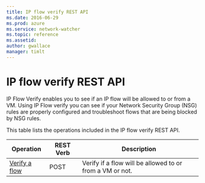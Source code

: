 ```yaml
---
title: IP flow verify REST API
ms.date: 2016-06-29
ms.prod: azure
ms.service: network-watcher
ms.topic: reference
ms.assetid: 
author: gwallace
manager: timlt
---
```

# IP flow verify REST API  

IP Flow Verify enables you to see if an IP flow will be allowed to or from a VM. Using IP Flow verify you can see if your Network Security Group (NSG) rules are properly configured and troubleshoot flows that are being blocked by NSG rules.

This table lists the operations included in the IP flow verify REST API.  
  
| Operation | REST Verb | Description | 
|---------|---------|-----------|
| [Verify a flow](ip-flow-verify-post.md) |  POST | Verify if a flow will be allowed to or from a VM or not. |  

